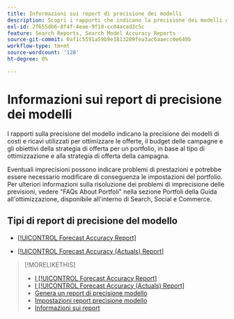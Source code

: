 ```yaml
---
title: Informazioni sui report di precisione dei modelli
description: Scopri i rapporti che indicano la precisione dei modelli di costi e ricavi utilizzati per ottimizzare un portfolio.
exl-id: 2f655db6-8f4f-4eae-9f18-cc04acad3c5c
feature: Search Reports, Search Model Accuracy Reports
source-git-commit: 0af1c5591a59b9e1813209fea3ac6aaecc0e649b
workflow-type: tm+mt
source-wordcount: '128'
ht-degree: 0%

---
```


# Informazioni sui report di precisione dei modelli

I rapporti sulla precisione del modello indicano la precisione dei modelli di costi e ricavi utilizzati per ottimizzare le offerte, il budget delle campagne e gli obiettivi della strategia di offerta per un portfolio, in base al tipo di ottimizzazione e alla strategia di offerta della campagna.

Eventuali imprecisioni possono indicare problemi di prestazioni e potrebbe essere necessario modificare di conseguenza le impostazioni del portfolio. Per ulteriori informazioni sulla risoluzione dei problemi di imprecisione delle previsioni, vedere &quot;FAQs About Portfoli&quot; nella sezione Portfoli della Guida all&#39;ottimizzazione, disponibile all&#39;interno di Search, Social e Commerce.<!-- verify convention for referencing Optimization Guide here -->

## Tipi di report di precisione del modello

* [[!UICONTROL Forecast Accuracy Report]](forecast-accuracy-report.md)

* [[!UICONTROL Forecast Accuracy (Actuals) Report]](forecast-accuracy-actuals-report.md)

>[!MORELIKETHIS]
>
>* [I [!UICONTROL Forecast Accuracy Report]](forecast-accuracy-report.md)
>* [I [!UICONTROL Forecast Accuracy (Actuals) Report]](forecast-accuracy-actuals-report.md)
>* [Genera un report di precisione modello](model-accuracy-report-generate.md)
>* [Impostazioni report precisione modello](/help/search-social-commerce/reports/management/model-accuracy/model-accuracy-report-settings.md)
>* [Informazioni sui report](/help/search-social-commerce/reports/report-about.md)
